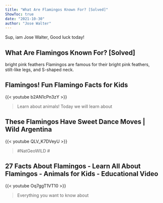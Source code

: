 ```yaml
---
title: "What Are Flamingos Known For? [Solved]"
ShowToc: true 
date: "2021-10-30"
author: "Jose Walter" 
---
```


Sup, iam Jose Walter, Good luck today!
## What Are Flamingos Known For? [Solved]
bright pink feathers Flamingos are famous for their bright pink feathers, stilt-like legs, and S-shaped neck.

## Flamingos! Fun Flamingo Facts for Kids
{{< youtube b2AN1cPn3zY >}}
>Learn about animals! Today we will learn about 

## These Flamingos Have Sweet Dance Moves | Wild Argentina
{{< youtube QLV_K7DVeyU >}}
>#NatGeoWILD #

## 27 Facts About Flamingos - Learn All About Flamingos - Animals for Kids - Educational Video
{{< youtube Oq7ggT1VT10 >}}
>Everything you want to know about 


